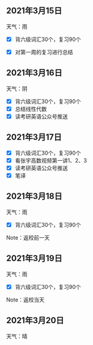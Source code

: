 ## 2021年3月15日

天气：雨

- [x] 背六级词汇30个，复习90个
- [x] 对第一周的复习进行总结


## 2021年3月16日

天气：阴

- [x] 背六级词汇30个，复习90个
- [x] 总结线性代数
- [x] 读考研英语公众号推送

## 2021年3月17日

- [x] 背六级词汇30个，复习90个
- [x] 看张宇高数视频第一讲1、2、3
- [x] 读考研英语公众号推送
- [x] 笔译

## 2021年3月18日

天气：雨

- [x] 背六级词汇30个，复习90个

Note：返校前一天

## 2021年3月19日

天气：雨

- [x] 背六级词汇30个，复习90个

Note：返校当天

## 2021年3月20日

天气：晴

